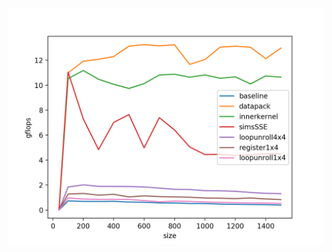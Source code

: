 ![benchmark](https://github.com/LeiWang1999/optimize-gemm-on-macbook2019/blob/master/tools/plot/img/datapack.png)

